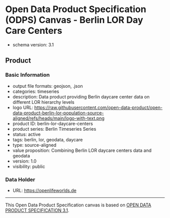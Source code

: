 
# Open Data Product Specification (ODPS) Canvas - Berlin LOR Day Care Centers

* schema version: 3.1
## Product

### Basic Information

* output file formats: geojson, .json
* categories: timeseries
* description: Data product providing Berlin daycare center data on different LOR hierarchy levels
* logo URL: https://raw.githubusercontent.com/open-data-product/open-data-product-berlin-lor-population-source-aligned/refs/heads/main/logo-with-text.png
* product ID: berlin-lor-daycare-centers
* product series: Berlin Timeseries Series
* status: active
* tags: berlin, lor, geodata, daycare
* type: source-aligned
* value proposition: Combining Berlin LOR daycare centers data and geodata
* version: 1.0
* visibility: public

### Data Holder

* URL: https://openlifeworlds.de


---
This Open Data Product Specification canvas is based on [OPEN DATA PRODUCT SPECIFICATION 3.1](https://opendataproducts.org/v3.1/#open-data-product-specification-3-1).